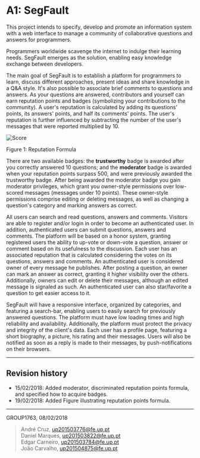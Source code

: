 # A1: SegFault

This project intends to specify, develop and promote an information system with a web interface to manage a community of collaborative questions and answers for programmers.

Programmers worldwide scavenge the internet to indulge their learning needs. SegFault emerges as the solution, enabling easy knowledge exchange between developers.

The main goal of SegFault is to establish a platform for programmers to learn, discuss different approaches, present ideas and share knowledge in a Q&A style. It's also possible to associate brief comments to questions and answers. As your questions are answered, contributors and yourself can earn reputation points and badges (symbolizing your contributions to the community). A user's reputation is calculated by adding its questions' points, its answers' points, and half its comments' points. The user's reputation is further influenced by subtracting the number of the user's messages that were reported multiplied by 10.

![Score](https://latex.codecogs.com/gif.latex?RS&space;=&space;Q&space;&plus;&space;A&space;&plus;&space;\frac{C}{2}&space;-&space;R*10,\newline&space;RS&space;\rightarrow&space;Reputation&space;Score\newline&space;Q&space;\rightarrow&space;Questions&space;Points\newline&space;A&space;\rightarrow&space;Answers&space;Points\newline&space;C&space;\rightarrow&space;Comments&space;Points\newline&space;R&space;\rightarrow&space;Reports\newline)

Figure 1: Reputation Formula

There are two available badges: the **trustworthy** badge is awarded after you correctly answered 10 questions; and the **moderator** badge is awarded when your reputation points surpass 500, and were previously awarded the trustworthy badge.
After being awarded the moderator badge you gain moderator privileges, which grant you owner-style permissions over low-scored messages (messages under 10 points). These owner-style permissions comprise editing or deleting messages, as well as changing a question's category and marking answers as correct.

All users can search and read questions, answers and comments. Visitors are able to register and/or login in order to become an authenticated user.
In addition, authenticated users can submit questions, answers and comments.
The platform will be based on a honor system, granting registered users the ability to up-vote or down-vote a question, answer or comment based on its usefulness to the discussion. Each user has an associated reputation that is calculated considering the votes on its questions, answers and comments.
An authenticated user is considered owner of every message he publishes.
After posting a question, an owner can mark an answer as correct, granting it higher visibility over the others.
Additionally, owners can edit or delete their messages, although an edited message is signaled as such.
An authenticated user can also star/favorite a question to get easier access to it.

SegFault will have a responsive interface, organized by categories, and featuring a search-bar, enabling users to easily search for previously answered questions.
The platform must have low loading times and high reliability and availability. Additionally, the platform must protect the privacy and integrity of the client's data.
Each user has a profile page, featuring a short biography, a picture, his rating and their messages. Users will also be notified as soon as a reply is made to their messages, by push-notifications on their browsers.

***

## Revision history

* 15/02/2018: Added moderator, discriminated reputation points formula, and specified how to acquire badges.
* 19/02/2018: Added Figure illustrating reputation points formula.


***

GROUP1763, 08/02/2018

> André Cruz, up201503776@fe.up.pt  
> Daniel Marques, up201503822@fe.up.pt  
> Edgar Carneiro, up201503784@fe.up.pt  
> João Carvalho, up201504875@fe.up.pt  
